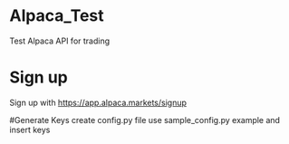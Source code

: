 # Alpaca_Test
Test Alpaca API for trading

# Sign up
Sign up with https://app.alpaca.markets/signup

#Generate Keys 
create config.py file use sample_config.py example and insert keys
